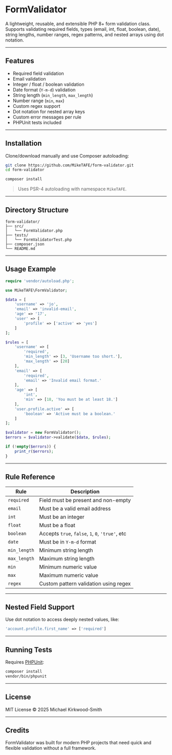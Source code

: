 # FormValidator

A lightweight, reusable, and extensible PHP 8+ form validation class.  
Supports validating required fields, types (email, int, float, boolean, date), string lengths, number ranges, regex patterns, and nested arrays using dot notation.

---

## Features

- Required field validation
- Email validation
- Integer / float / boolean validation
- Date format (`Y-m-d`) validation
- String length (`min_length`, `max_length`)
- Number range (`min`, `max`)
- Custom regex support
- Dot notation for nested array keys
- Custom error messages per rule
- PHPUnit tests included

---

## Installation

Clone/download manually and use Composer autoloading:

```bash
git clone https://github.com/MikeTAFE/form-validator.git
cd form-validator

composer install
```

> Uses PSR-4 autoloading with namespace `MikeTAFE`.

---

## Directory Structure

```
form-validator/
├── src/
│   └── FormValidator.php
├── tests/
│   └── FormValidatorTest.php
├── composer.json
└── README.md
```

---

## Usage Example

```php
require 'vendor/autoload.php';

use MikeTAFE\FormValidator;

$data = [
    'username' => 'jo',
    'email' => 'invalid-email',
    'age' => '17',
    'user' => [
        'profile' => ['active' => 'yes']
    ]
];

$rules = [
    'username' => [
        'required',
        'min_length' => [3, 'Username too short.'],
        'max_length' => [20]
    ],
    'email' => [
        'required',
        'email' => 'Invalid email format.'
    ],
    'age' => [
        'int',
        'min' => [18, 'You must be at least 18.']
    ],
    'user.profile.active' => [
        'boolean' => 'Active must be a boolean.'
    ]
];

$validator = new FormValidator();
$errors = $validator->validate($data, $rules);

if (!empty($errors)) {
    print_r($errors);
}
```

---

## Rule Reference

| Rule         | Description                                      |
| ------------ | ------------------------------------------------ |
| `required`   | Field must be present and non-empty              |
| `email`      | Must be a valid email address                    |
| `int`        | Must be an integer                               |
| `float`      | Must be a float                                  |
| `boolean`    | Accepts `true`, `false`, `1`, `0`, `'true'`, etc |
| `date`       | Must be in `Y-m-d` format                        |
| `min_length` | Minimum string length                            |
| `max_length` | Maximum string length                            |
| `min`        | Minimum numeric value                            |
| `max`        | Maximum numeric value                            |
| `regex`      | Custom pattern validation using regex            |

---

## Nested Field Support

Use dot notation to access deeply nested values, like:

```php
'account.profile.first_name' => ['required']
```

---

## Running Tests

Requires [PHPUnit](https://phpunit.de/):

```bash
composer install
vendor/bin/phpunit
```

---

## License

MIT License © 2025 Michael Kirkwood-Smith

---

## Credits

FormValidator was built for modern PHP projects that need quick and flexible validation without a full framework.

